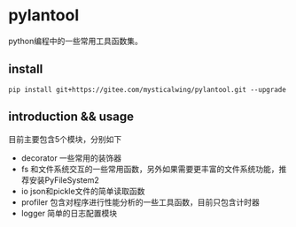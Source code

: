 # pylantool

python编程中的一些常用工具函数集。


## install
```pip install git+https://gitee.com/mysticalwing/pylantool.git --upgrade```

## introduction && usage
目前主要包含5个模块，分别如下

- decorator 一些常用的装饰器
- fs 和文件系统交互的一些常用函数，另外如果需要更丰富的文件系统功能，推荐安装PyFileSystem2
- io json和pickle文件的简单读取函数
- profiler 包含对程序进行性能分析的一些工具函数，目前只包含计时器
- logger 简单的日志配置模块


